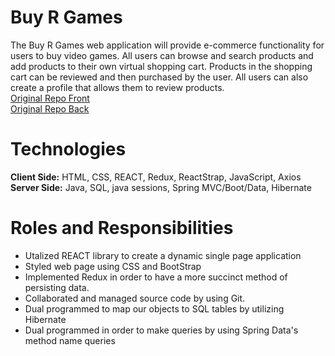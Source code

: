 # Buy R Games
The Buy R Games web application will provide e-commerce functionality for users to buy video games. All users can browse and search products and add products to their own virtual shopping cart. Products in the shopping cart can be reviewed and then purchased by the user. All users can also create a profile that allows them to review products.
<br/>
[Original Repo Front](https://github.com/shamikulamin/BuyRGames-front)
<br/>
[Original Repo Back](https://github.com/shamikulamin/BuyRGames-back)
# Technologies
<b>Client Side:</b> HTML, CSS, REACT, Redux, ReactStrap, JavaScript, Axios
<br/>
<b>Server Side:</b> Java, SQL, java sessions, Spring MVC/Boot/Data, Hibernate

 # Roles and Responsibilities
* Utalized REACT library to create a dynamic single page application
* Styled web page using CSS and BootStrap
* Implemented Redux in order to have a more succinct method of persisting data.
* Collaborated and managed source code by using Git.
* Dual programmed to map our objects to SQL tables by utilizing Hibernate
* Dual programmed in order to make queries by using Spring Data's method name queries
